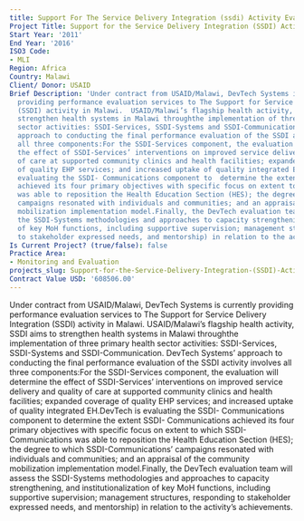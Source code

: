 ```yaml
---
title: Support For The Service Delivery Integration (ssdi) Activity Evaluation
Project Title: Support for the Service Delivery Integration (SSDI) Activity Evaluation
Start Year: '2011'
End Year: '2016'
ISO3 Code:
- MLI
Region: Africa
Country: Malawi
Client/ Donor: USAID
Brief Description: 'Under contract from USAID/Malawi, DevTech Systems is currently
  providing performance evaluation services to The Support for Service Delivery Integration
  (SSDI) activity in Malawi.  USAID/Malawi’s flagship health activity, SSDI aims to
  strengthen health systems in Malawi throughthe implementation of three primary health
  sector activities: SSDI-Services, SSDI-Systems and SSDI-Communication. DevTech Systems’
  approach to conducting the final performance evaluation of the SSDI activity involves
  all three components:For the SSDI-Services component, the evaluation will determine
  the effect of SSDI-Services’ interventions on improved service delivery and quality
  of care at supported community clinics and health facilities; expanded coverage
  of quality EHP services; and increased uptake of quality integrated EH.DevTech is
  evaluating the SSDI- Communications component to  determine the extent SSDI- Communications
  achieved its four primary objectives with specific focus on extent to which SSDI-Communications
  was able to reposition the Health Education Section (HES); the degree to which SSDI-Communications’
  campaigns resonated with individuals and communities; and an appraisal of the community
  mobilization implementation model.Finally, the DevTech evaluation team will assess
  the SSDI-Systems methodologies and approaches to capacity strengthening, and institutionalization
  of key MoH functions, including supportive supervision; management structures, responding
  to stakeholder expressed needs, and mentorship) in relation to the activity’s achievements.'
Is Current Project? (true/false): false
Practice Area:
- Monitoring and Evaluation
projects_slug: Support-for-the-Service-Delivery-Integration-(SSDI)-Activity-Evaluation
Contract Value USD: '608506.00'
---
```


Under contract from USAID/Malawi, DevTech Systems is currently providing performance evaluation services to The Support for Service Delivery Integration (SSDI) activity in Malawi.  USAID/Malawi’s flagship health activity, SSDI aims to strengthen health systems in Malawi throughthe implementation of three primary health sector activities: SSDI-Services, SSDI-Systems and SSDI-Communication. DevTech Systems’ approach to conducting the final performance evaluation of the SSDI activity involves all three components:For the SSDI-Services component, the evaluation will determine the effect of SSDI-Services’ interventions on improved service delivery and quality of care at supported community clinics and health facilities; expanded coverage of quality EHP services; and increased uptake of quality integrated EH.DevTech is evaluating the SSDI- Communications component to  determine the extent SSDI- Communications achieved its four primary objectives with specific focus on extent to which SSDI-Communications was able to reposition the Health Education Section (HES); the degree to which SSDI-Communications’ campaigns resonated with individuals and communities; and an appraisal of the community mobilization implementation model.Finally, the DevTech evaluation team will assess the SSDI-Systems methodologies and approaches to capacity strengthening, and institutionalization of key MoH functions, including supportive supervision; management structures, responding to stakeholder expressed needs, and mentorship) in relation to the activity’s achievements.